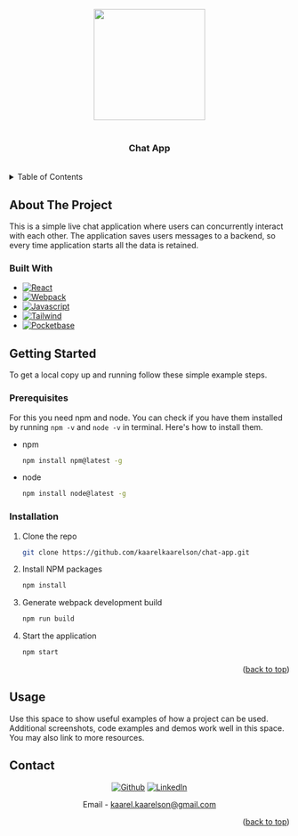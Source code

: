 <!-- Improved compatibility of back to top link: See: https://github.com/othneildrew/Best-README-Template/pull/73 -->

<a name="readme-top"></a>

<!--
*** Thanks for checking out the Best-README-Template. If you have a suggestion
*** that would make this better, please fork the repo and create a pull request
*** or simply open an issue with the tag "enhancement".
*** Don't forget to give the project a star!
*** Thanks again! Now go create something AMAZING! :D
-->

<!-- PROJECT SHIELDS -->
<!--
*** I'm using markdown "reference style" links for readability.
*** Reference links are enclosed in brackets [ ] instead of parentheses ( ).
*** See the bottom of this document for the declaration of the reference variables
*** for contributors-url, forks-url, etc. This is an optional, concise syntax you may use.
*** https://www.markdownguide.org/basic-syntax/#reference-style-links
-->

<!-- PROJECT LOGO -->

<div id="header" align="center">
  <img src="https://media1.giphy.com/media/SU3Gp9h3rnJJx0j66N/giphy.gif?cid=ecf05e47trk3lgw6cedysw8exps58qab3wf8gosjmgvbv726&rid=giphy.gif&ct=s" width="200"/>
</div>

<br />

<h3 align="center">Chat App</h3>
</div>

 <br />
<!-- TABLE OF CONTENTS -->
<details>
  <summary>Table of Contents</summary>
  <ol>
    <li>
      <a href="#about-the-project">About The Project</a>
      <ul>
        <li><a href="#built-with">Built With</a></li>
      </ul>
    </li>
    <li>
      <a href="#getting-started">Getting Started</a>
      <ul>
        <li><a href="#prerequisites">Prerequisites</a></li>
        <li><a href="#installation">Installation</a></li>
      </ul>
    </li>
    <li><a href="#usage">Usage</a></li>
    <li><a href="#contact">Contact</a></li>
  </ol>
</details>

<!-- ABOUT THE PROJECT -->

## About The Project

<!-- [![Product Name Screen Shot][product-screenshot]](https://example.com) -->

This is a simple live chat application where users can concurrently interact with each other. The application saves users messages to a backend, so every time application starts all the data is retained.

### Built With

- [![React][react.js]][react-url]
- [![Webpack][webpack.com]][webpack-url]
- [![Javascript][javascript.com]][javascript-url]
- [![Tailwind][tailwind.com]][tailwind-url]
- [![Pocketbase][pocketbase.com]][pocketbase-url]

<!-- GETTING STARTED -->

## Getting Started

To get a local copy up and running follow these simple example steps.

### Prerequisites

For this you need npm and node. You can check if you have them installed by running `npm -v` and `node -v` in terminal. Here's how to install them.

- npm
  ```sh
  npm install npm@latest -g
  ```
- node
  ```sh
  npm install node@latest -g
  ```

### Installation

<!-- 1. Get a free API Key at [https://example.com](https://example.com) -->

1. Clone the repo
   ```sh
   git clone https://github.com/kaarelkaarelson/chat-app.git
   ```
2. Install NPM packages
   ```sh
   npm install
   ```
3. Generate webpack development build
   ```sh
   npm run build
   ```
4. Start the application
   ```sh
   npm start
   ```
   <!-- 5. Enter your API in `config.js`
      ```js
      const API_KEY = 'ENTER YOUR API';
      ``` -->

<p align="right">(<a href="#readme-top">back to top</a>)</p>

<!-- USAGE EXAMPLES -->

## Usage

Use this space to show useful examples of how a project can be used. Additional screenshots, code examples and demos work well in this space. You may also link to more resources.

<!-- CONTACT -->

## Contact

<!-- Email - [kaarel.kaarelson@gmail.com](kaarel.kaarelson@gmail.com)
LinkedIn - [Kaarel-Richard Kaarelson](https://www.linkedin.com/in/kaarel-richard-kaarelson-30a820217/)
Project Link: [https://github.com/kaarelkaarelson/live-chat-app](https://github.com/kaarelkaarelson/live-chat-app) -->

<div align="center">

[![Github][github.com]][github-url]
[![LinkedIn][linkedin-shield]][linkedin-url]

<!-- [![Gmail][Gmail.com]][Gmail-url] -->

Email - [kaarel.kaarelson@gmail.com](mailto:kaarel.kaarelson@gmail.com)

</div>

<p align="right">(<a href="#readme-top">back to top</a>)</p>

<!-- MARKDOWN LINKS & IMAGES -->
<!-- https://www.markdownguide.org/basic-syntax/#reference-style-links -->

[contributors-shield]: https://img.shields.io/github/contributors/github_username/repo_name.svg?style=for-the-badge
[contributors-url]: https://github.com/github_username/repo_name/graphs/contributors
[forks-shield]: https://img.shields.io/github/forks/github_username/repo_name.svg?style=for-the-badge
[forks-url]: https://github.com/github_username/repo_name/network/members
[stars-shield]: https://img.shields.io/github/stars/github_username/repo_name.svg?style=for-the-badge
[stars-url]: https://github.com/github_username/repo_name/stargazers
[issues-shield]: https://img.shields.io/github/issues/github_username/repo_name.svg?style=for-the-badge
[issues-url]: https://github.com/github_username/repo_name/issues
[license-shield]: https://img.shields.io/github/license/github_username/repo_name.svg?style=for-the-badge
[license-url]: https://github.com/github_username/repo_name/blob/master/LICENSE.txt

<!-- [linkedin-shield]: https://img.shields.io/badge/-LinkedIn-blue.svg?style=for-the-badge&logo=linkedin&colorB=555 -->

[linkedin-shield]: https://img.shields.io/badge/LinkedIn-0A66C2?logo=linkedin&logoColor=fff&style=for-the-badge
[linkedin-url]: https://www.linkedin.com/in/kaarel-richard-kaarelson-30a820217/
[product-screenshot]: images/screenshot.png
[next.js]: https://img.shields.io/badge/next.js-000000?style=for-the-badge&logo=nextdotjs&logoColor=white
[next-url]: https://nextjs.org/
[react.js]: https://img.shields.io/badge/React-20232A?style=for-the-badge&logo=react&logoColor=61DAFB
[react-url]: https://reactjs.org/
[vue.js]: https://img.shields.io/badge/Vue.js-35495E?style=for-the-badge&logo=vuedotjs&logoColor=4FC08D
[vue-url]: https://vuejs.org/
[angular.io]: https://img.shields.io/badge/Angular-DD0031?style=for-the-badge&logo=angular&logoColor=white
[angular-url]: https://angular.io/
[svelte.dev]: https://img.shields.io/badge/Svelte-4A4A55?style=for-the-badge&logo=svelte&logoColor=FF3E00
[svelte-url]: https://svelte.dev/
[laravel.com]: https://img.shields.io/badge/Laravel-FF2D20?style=for-the-badge&logo=laravel&logoColor=white
[laravel-url]: https://laravel.com
[bootstrap.com]: https://img.shields.io/badge/Bootstrap-563D7C?style=for-the-badge&logo=bootstrap&logoColor=white
[bootstrap-url]: https://getbootstrap.com
[tailwind.com]: https://img.shields.io/badge/Tailwind%20CSS-06B6D4?logo=tailwindcss&logoColor=fff&style=for-the-badge
[tailwind-url]: https://gettailwind.com
[pocketbase.com]: https://img.shields.io/badge/PocketBase-B8DBE4?logo=pocketbase&logoColor=000&style=for-the-badge
[pocketbase-url]: https://getpocketbase.com
[jquery.com]: https://img.shields.io/badge/jQuery-0769AD?style=for-the-badge&logo=jquery&logoColor=white
[javascript.com]: https://img.shields.io/badge/JavaScript-F7DF1E?logo=javascript&logoColor=000&style=for-the-badge
[javascript-url]: https://getjavascript.com
[webpack.com]: https://img.shields.io/badge/Webpack-8DD6F9?logo=webpack&logoColor=000&style=for-the-badge
[webpack-url]: https://getWebpack.com
[gmail.com]: https://img.shields.io/badge/Gmail-EA4335?logo=gmail&logoColor=fff&style=for-the-badge
[gmail-url]: kaarel.kaarelson@gmail.com
[github.com]: https://img.shields.io/badge/GitHub-181717?logo=github&logoColor=fff&style=for-the-badge
[github-url]: https://github.com/kaarelkaarelson
[jquery-url]: https://jquery.com
